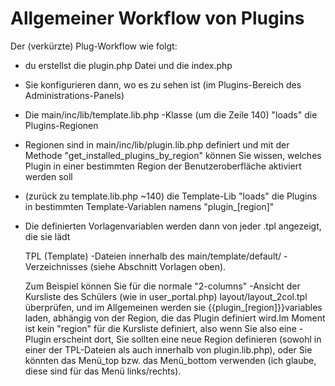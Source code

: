 # Allgemeiner Workflow von Plugins

Der \(verkürzte\) Plug-Workflow wie folgt:

* du erstellst die plugin.php Datei und die index.php
* Sie konfigurieren dann, wo es zu sehen ist \(im Plugins-Bereich des Administrations-Panels\)
* Die main/inc/lib/template.lib.php -Klasse \(um die Zeile 140\) "loads" die Plugins-Regionen
* Regionen sind in main/inc/lib/plugin.lib.php definiert und mit der Methode "get\_installed\_plugins\_by\_region" können Sie wissen, welches Plugin in einer bestimmten Region der Benutzeroberfläche aktiviert werden soll
* \(zurück zu template.lib.php ~140\) die Template-Lib "loads" die Plugins in bestimmten Template-Variablen namens "plugin\_\[region\]"
* Die definierten Vorlagenvariablen werden dann von jeder .tpl angezeigt, die sie lädt

  TPL \(Template\) -Dateien innerhalb des main/template/default/ -Verzeichnisses \(siehe Abschnitt Vorlagen oben\).

  Zum Beispiel können Sie für die normale "2-columns" -Ansicht der Kursliste des Schülers \(wie in user_portal.php\) layout/layout\_2col.tpl überprüfen, und im Allgemeinen werden sie {{plugin_\[region\]}}variables laden, abhängig von der Region, die das Plugin definiert wird.Im Moment ist kein "region" für die Kursliste definiert, also wenn Sie also eine -Plugin erscheint dort, Sie sollten eine neue Region definieren \(sowohl in einer der TPL-Dateien als auch innerhalb von plugin.lib.php\), oder Sie könnten das Menü\_top bzw. das Menü\_bottom verwenden \(ich glaube, diese sind für das Menü links/rechts\).

